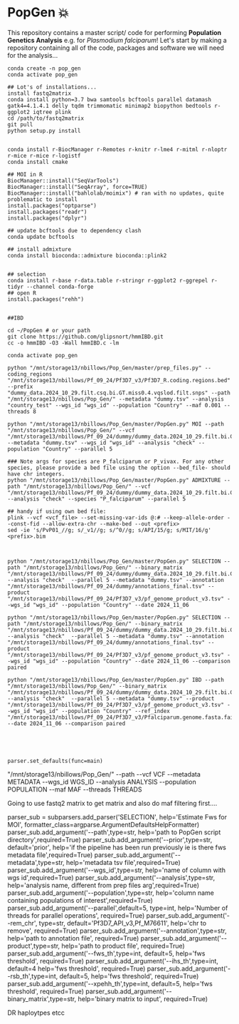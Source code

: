 # PopGen :boom:
This repository contains a master script/ code for performing **Population Genetics Analysis** e.g. for *Plasmodium falciparum*!
Let's start by making a repository containing all of the code, packages and software we will need for the analysis...
```
conda create -n pop_gen
conda activate pop_gen

## Lot's of installations...
install fastq2matrix
conda install python=3.7 bwa samtools bcftools parallel datamash gatk4=4.1.4.1 delly tqdm trimmomatic minimap2 biopython bedtools r-ggplot2 iqtree plink
cd /path/to/fastq2matrix
git pull
python setup.py install


conda install r-BiocManager r-Remotes r-knitr r-lme4 r-mitml r-nloptr r-mice r-mice r-logistf
conda install cmake

## MOI in R
BiocManager::install("SeqVarTools")
BiocManager::install("SeqArray", force=TRUE)
BiocManager::install("bahlolab/moimix") # ran with no updates, quite problematic to install
install.packages("optparse")
install.packages("readr")
install.packages("dplyr")

## update bcftools due to dependency clash
conda update bcftools

## install admixture
conda install bioconda::admixture bioconda::plink2


## selection
conda install r-base r-data.table r-stringr r-ggplot2 r-ggrepel r-tidyr --channel conda-forge
## open R
install.packages("rehh")


##IBD

cd ~/PopGen # or your path
git clone https://github.com/glipsnort/hmmIBD.git
cc -o hmmIBD -O3 -Wall hmmIBD.c -lm

```

```
conda activate pop_gen

python "/mnt/storage13/nbillows/Pop_Gen/master/prep_files.py" --coding_regions "/mnt/storage13/nbillows/Pf_09_24/Pf3D7_v3/Pf3D7_R.coding.regions.bed" --prefix "dummy_data.2024_10_29.filt.csq.bi.GT.miss0.4.vqslod.filt.snps" --path "/mnt/storage13/nbillows/Pop_Gen/" --metadata "dummy.tsv" --analysis "country_test" --wgs_id "wgs_id" --population "Country" --maf 0.001 --threads 8

python "/mnt/storage13/nbillows/Pop_Gen/master/PopGen.py" MOI --path "/mnt/storage13/nbillows/Pop_Gen/" --vcf "/mnt/storage13/nbillows/Pf_09_24/dummy/dummy_data.2024_10_29.filt.bi.GT.miss0.4.vqslod.filt.snps_coding_sorted.pop_maf_filt_0.001.vcf.gz" --metadata "dummy.tsv" --wgs_id "wgs_id" --analysis "check" --population "Country" --parallel 5

### Note args for species are P_falciparum or P_vivax. For any other species, please provide a bed file using the option --bed_file- should have chr integers.
python "/mnt/storage13/nbillows/Pop_Gen/master/PopGen.py" ADMIXTURE --path "/mnt/storage13/nbillows/Pop_Gen/" --vcf "/mnt/storage13/nbillows/Pf_09_24/dummy/dummy_data.2024_10_29.filt.bi.GT.miss0.4.vqslod.filt.snps_coding_sorted.pop_maf_filt_0.001.vcf.gz" --analysis "check" --species "P_falciparum" --parallel 5

## handy if using own bed file:
plink --vcf <vcf_file> --set-missing-var-ids @:# --keep-allele-order --const-fid --allow-extra-chr --make-bed --out <prefix>
sed -ie 's/PvP01_//g; s/_v1//g; s/^0//g; s/API/15/g; s/MIT/16/g' <prefix>.bim



python "/mnt/storage13/nbillows/Pop_Gen/master/PopGen.py" SELECTION --path "/mnt/storage13/nbillows/Pop_Gen/" --binary_matrix "/mnt/storage13/nbillows/Pf_09_24/dummy/dummy_data.2024_10_29.filt.bi.GT.miss0.4.vqslod.filt.snps_coding_sorted.pop_maf_filt_0.001.mat.bin" --analysis "check"  --parallel 5 --metadata "dummy.tsv" --annotation "/mnt/storage13/nbillows/Pf_09_24/dummy/annotations_final.tsv" --product "/mnt/storage13/nbillows/Pf_09_24/Pf3D7_v3/pf_genome_product_v3.tsv" --wgs_id "wgs_id" --population "Country" --date 2024_11_06

python "/mnt/storage13/nbillows/Pop_Gen/master/PopGen.py" SELECTION --path "/mnt/storage13/nbillows/Pop_Gen/" --binary_matrix "/mnt/storage13/nbillows/Pf_09_24/dummy/dummy_data.2024_10_29.filt.bi.GT.miss0.4.vqslod.filt.snps_coding_sorted.pop_maf_filt_0.001.mat.bin" --analysis "check"  --parallel 5 --metadata "dummy.tsv" --annotation "/mnt/storage13/nbillows/Pf_09_24/dummy/annotations_final.tsv" --product "/mnt/storage13/nbillows/Pf_09_24/Pf3D7_v3/pf_genome_product_v3.tsv" --wgs_id "wgs_id" --population "Country" --date 2024_11_06 --comparison paired

python "/mnt/storage13/nbillows/Pop_Gen/master/PopGen.py" IBD --path "/mnt/storage13/nbillows/Pop_Gen/" --binary_matrix "/mnt/storage13/nbillows/Pf_09_24/dummy/dummy_data.2024_10_29.filt.bi.GT.miss0.4.vqslod.filt.snps_coding_sorted.pop_maf_filt_0.001.mat.bin" --analysis "check"  --parallel 5 --metadata "dummy.tsv" --product "/mnt/storage13/nbillows/Pf_09_24/Pf3D7_v3/pf_genome_product_v3.tsv" --wgs_id "wgs_id" --population "Country" --ref_index "/mnt/storage13/nbillows/Pf_09_24/Pf3D7_v3/Pfalciparum.genome.fasta.fai" --date 2024_11_06 --comparison paired





parser.set_defaults(func=main)
```
"/mnt/storage13/nbillows/Pop_Gen/"  --path  --vcf VCF --metadata METADATA --wgs_id
                 WGS_ID --analysis ANALYSIS --population POPULATION --maf MAF
                 --threads THREADS

Going to use fastq2 matrix to get matrix and also do maf filtering first....





parser_sub = subparsers.add_parser('SELECTION', help='Estimate Fws for MOI', formatter_class=argparse.ArgumentDefaultsHelpFormatter)
parser_sub.add_argument('--path',type=str, help='path to PopGen script directory',required=True)
parser_sub.add_argument('--prior',type=str, default='prior', help='if the pipeline has been run previously ie is there fws metadata file',required=True)
parser_sub.add_argument('--metadata',type=str, help='metadata tsv file',required=True)
parser_sub.add_argument('--wgs_id',type=str, help='name of column with wgs id',required=True)
parser_sub.add_argument('--analysis',type=str, help='analysis name, different from prep files arg',required=True)
parser_sub.add_argument('--population',type=str, help='column name containing populations of interest',required=True)
parser_sub.add_argument('--parallel',default=5, type=int, help='Number of threads for parallel operations', required=True)
parser_sub.add_argument('--rem_chr', type=str, default='Pf3D7_API_v3,Pf_M76611', help='chr to remove', required=True)
parser_sub.add_argument('--annotation',type=str, help='path to annotation file', required=True)
parser_sub.add_argument('--product',type=str, help='path to product file', required=True)
parser_sub.add_argument('--fws_th',type=int, default=5, help='fws threshold', required=True)
parser_sub.add_argument('--ihs_th',type=int, default=4 help='fws threshold', required=True)
parser_sub.add_argument('--rsb_th',type=int, default=5, help='fws threshold', required=True)
parser_sub.add_argument('--xpehh_th',type=int, default=5, help='fws threshold', required=True)
parser_sub.add_argument('--binary_matrix',type=str, help='binary matrix to input', required=True)


DR haploytpes etcc
